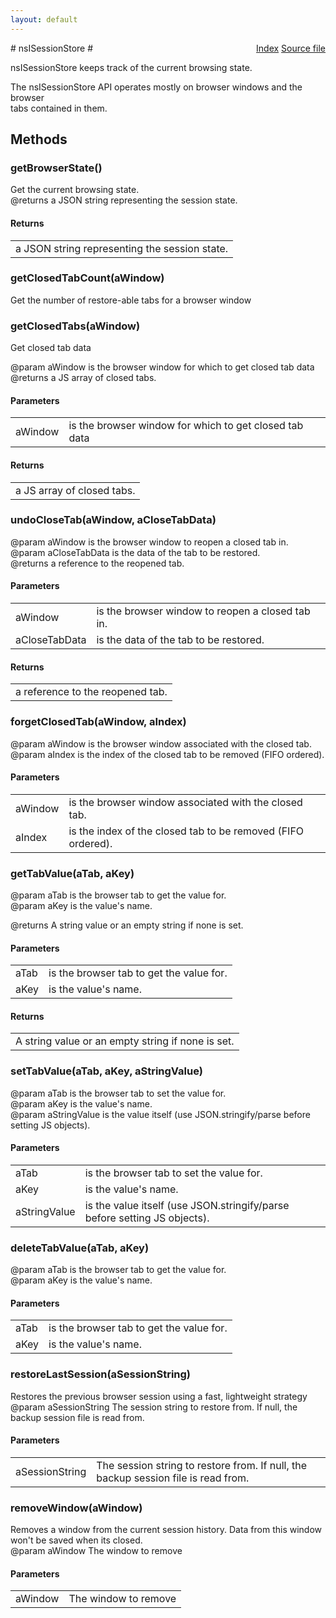 ```yaml
---
layout: default
---
```

<div class='links' style='float:right'><a href="../index.html">Index</a>
<a href="http://dxr.mozilla.org/mozilla-central/source/mobile/android/components/SessionStore.idl">Source file</a>
</div>
# nsISessionStore #
  
nsISessionStore keeps track of the current browsing state.  
  
The nsISessionStore API operates mostly on browser windows and the browser  
tabs contained in them.  
  

## Methods ##

### getBrowserState() ###
  
Get the current browsing state.  
@returns a JSON string representing the session state.  
  

#### Returns ####

<table>

<tr>
<td>a JSON string representing the session state.  
</td>
</tr>

</table>

### getClosedTabCount(aWindow) ###
  
Get the number of restore-able tabs for a browser window  
  

### getClosedTabs(aWindow) ###
  
Get closed tab data  
  
@param aWindow is the browser window for which to get closed tab data  
@returns a JS array of closed tabs.  
  

#### Parameters ####

<table>

<tr>
<td>aWindow</td>
<td>is the browser window for which to get closed tab data  
</td>
</tr>

</table>

#### Returns ####

<table>

<tr>
<td>a JS array of closed tabs.  
</td>
</tr>

</table>

### undoCloseTab(aWindow, aCloseTabData) ###
  
@param aWindow is the browser window to reopen a closed tab in.  
@param aCloseTabData is the data of the tab to be restored.  
@returns a reference to the reopened tab.  
  

#### Parameters ####

<table>

<tr>
<td>aWindow</td>
<td>is the browser window to reopen a closed tab in.  
</td>
</tr>

<tr>
<td>aCloseTabData</td>
<td>is the data of the tab to be restored.  
</td>
</tr>

</table>

#### Returns ####

<table>

<tr>
<td>a reference to the reopened tab.  
</td>
</tr>

</table>

### forgetClosedTab(aWindow, aIndex) ###
  
@param aWindow is the browser window associated with the closed tab.  
@param aIndex  is the index of the closed tab to be removed (FIFO ordered).  
  

#### Parameters ####

<table>

<tr>
<td>aWindow</td>
<td>is the browser window associated with the closed tab.  
</td>
</tr>

<tr>
<td>aIndex</td>
<td>is the index of the closed tab to be removed (FIFO ordered).  
</td>
</tr>

</table>

### getTabValue(aTab, aKey) ###
  
@param aTab is the browser tab to get the value for.  
@param aKey is the value's name.  
  
@returns A string value or an empty string if none is set.  
  

#### Parameters ####

<table>

<tr>
<td>aTab</td>
<td>is the browser tab to get the value for.  
</td>
</tr>

<tr>
<td>aKey</td>
<td>is the value's name.  
</td>
</tr>

</table>

#### Returns ####

<table>

<tr>
<td>A string value or an empty string if none is set.  
</td>
</tr>

</table>

### setTabValue(aTab, aKey, aStringValue) ###
  
@param aTab         is the browser tab to set the value for.  
@param aKey         is the value's name.  
@param aStringValue is the value itself (use JSON.stringify/parse before setting JS objects).  
  

#### Parameters ####

<table>

<tr>
<td>aTab</td>
<td>is the browser tab to set the value for.  
</td>
</tr>

<tr>
<td>aKey</td>
<td>is the value's name.  
</td>
</tr>

<tr>
<td>aStringValue</td>
<td>is the value itself (use JSON.stringify/parse before setting JS objects).  
</td>
</tr>

</table>

### deleteTabValue(aTab, aKey) ###
  
@param aTab is the browser tab to get the value for.  
@param aKey is the value's name.  
  

#### Parameters ####

<table>

<tr>
<td>aTab</td>
<td>is the browser tab to get the value for.  
</td>
</tr>

<tr>
<td>aKey</td>
<td>is the value's name.  
</td>
</tr>

</table>

### restoreLastSession(aSessionString) ###
  
Restores the previous browser session using a fast, lightweight strategy  
@param aSessionString The session string to restore from. If null, the  
                      backup session file is read from.  
  

#### Parameters ####

<table>

<tr>
<td>aSessionString</td>
<td>The session string to restore from. If null, the  
                      backup session file is read from.  
</td>
</tr>

</table>

### removeWindow(aWindow) ###
  
Removes a window from the current session history. Data from this window  
won't be saved when its closed.  
@param aWindow The window to remove  
  

#### Parameters ####

<table>

<tr>
<td>aWindow</td>
<td>The window to remove  
</td>
</tr>

</table>
